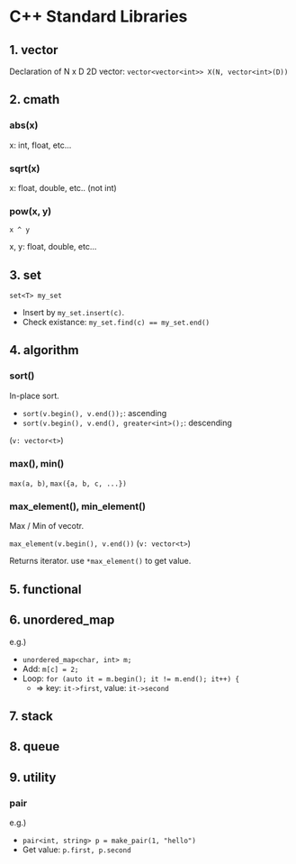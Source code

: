 C++ Standard Libraries
===

## 1. vector
Declaration of N x D 2D vector: `vector<vector<int>> X(N, vector<int>(D))`

## 2. cmath
### abs(x)
x: int, float, etc...

### sqrt(x)
x: float, double, etc.. (not int)

### pow(x, y)
`x ^ y`

x, y: float, double, etc...


## 3. set
`set<T> my_set`

- Insert by `my_set.insert(c)`.
- Check existance: `my_set.find(c) == my_set.end()`

## 4. algorithm
### sort()
In-place sort.

- `sort(v.begin(), v.end());`: ascending
- `sort(v.begin(), v.end(), greater<int>();`: descending

(`v: vector<t>`)

### max(), min()
`max(a, b)`, `max({a, b, c, ...})`

### max_element(), min_element()
Max / Min of vecotr.

`max_element(v.begin(), v.end())` (`v: vector<t>`)

Returns iterator. use `*max_element()` to get value.

## 5. functional

## 6. unordered_map
e.g.)
- `unordered_map<char, int> m;`
- Add: `m[c] = 2;`
- Loop: `for (auto it = m.begin(); it != m.end(); it++) {`
    - => key: `it->first`, value: `it->second`

## 7. stack

## 8. queue

## 9. utility
### pair
e.g.)
- `pair<int, string> p = make_pair(1, "hello")`
- Get value: `p.first, p.second`